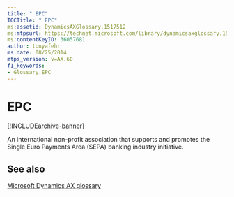 ```yaml
---
title: " EPC"
TOCTitle: " EPC"
ms:assetid: DynamicsAXGlossary.1517512
ms:mtpsurl: https://technet.microsoft.com/library/dynamicsaxglossary.1517512(v=AX.60)
ms:contentKeyID: 36057681
author: tonyafehr
ms.date: 08/25/2014
mtps_version: v=AX.60
f1_keywords:
- Glossary.EPC
---
```


# EPC


[!INCLUDE[archive-banner](includes/archive-banner.md)]

An international non-profit association that supports and promotes the Single Euro Payments Area (SEPA) banking industry initiative.

## See also

[Microsoft Dynamics AX glossary](glossary/microsoft-dynamics-ax-glossary.md)

  


